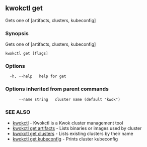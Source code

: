## kwokctl get

Gets one of [artifacts, clusters, kubeconfig]

### Synopsis

Gets one of [artifacts, clusters, kubeconfig]

```
kwokctl get [flags]
```

### Options

```
  -h, --help   help for get
```

### Options inherited from parent commands

```
      --name string   cluster name (default "kwok")
```

### SEE ALSO

* [kwokctl](kwokctl.md)	 - Kwokctl is a Kwok cluster management tool
* [kwokctl get artifacts](kwokctl_get_artifacts.md)	 - Lists binaries or images used by cluster
* [kwokctl get clusters](kwokctl_get_clusters.md)	 - Lists existing clusters by their name
* [kwokctl get kubeconfig](kwokctl_get_kubeconfig.md)	 - Prints cluster kubeconfig

